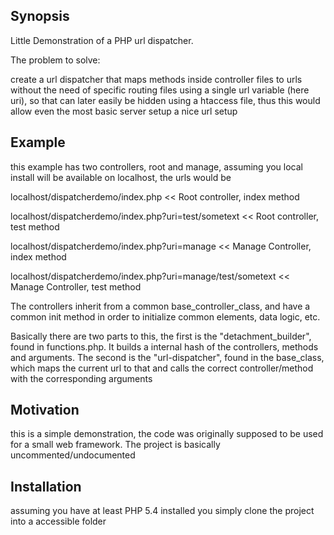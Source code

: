 ## Synopsis

Little Demonstration of a PHP url dispatcher.

The problem to solve:

create a url dispatcher that maps methods inside
controller files to urls without the need of specific routing files
using a single url variable (here uri), so  that can later easily be
hidden using a htaccess file, thus this would allow even
the most basic server setup a nice url setup

## Example

this example has two controllers, root and manage,
assuming you local install will be available on localhost, the urls would be

localhost/dispatcherdemo/index.php
<< Root controller, index method

localhost/dispatcherdemo/index.php?uri=test/sometext
<< Root controller, test method

localhost/dispatcherdemo/index.php?uri=manage
<< Manage Controller, index method

localhost/dispatcherdemo/index.php?uri=manage/test/sometext
<< Manage Controller, test method


The controllers inherit from a common base_controller_class, and have a common init method
in order to initialize common elements, data logic, etc.

Basically there are two parts to this, the first is the "detachment_builder",
found in functions.php. It builds a internal hash of the controllers, methods and arguments.
The second is the "url-dispatcher", found in the base_class, which maps the current url to that
and calls the correct controller/method with the corresponding arguments

## Motivation

this is a simple demonstration, the code was originally supposed to be used
for a small web framework. 
The project is basically uncommented/undocumented

## Installation

assuming you have at least PHP 5.4 installed you simply clone the
project into a accessible folder 
